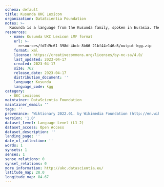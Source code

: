 ```yaml
---
schema: default
title: Kusunda UKC Lexicon
organization: DataScientia Foundation
notes: >-
  Kusunda is a language from the Kusunda family, spoken in Eurasia. The UKC Lexicon of Kusunda is represented as a lexico-semantic network. It consists of words, word senses, synsets, as well as sense-level and synset-level relationships.
resources:
  - name: Kusunda UKC Lexicon LMF format
    url: >-
      resources/fd7d9c61-398d-4bcb-8b66-21bf44e146a5/output-kgg.zip
    format: xml
    license: https://creativecommons.org/licenses/by-nc-sa/4.0/
    last_updated: 2023-04-17
    created: 2023-04-17
    size: 762
    release_date: 2023-04-17
    distribution_document: ''
    language: Kusunda
    language_code: kgg
category:
  - UKC Lexicons
maintainer: DataScientia Foundation
maintainer_email: ''
tags: ''
provenance: 'Wiktionary 2022.01. by Wikimedia Foundation (http://en.wiktionary.org); Princeton WordNet 2.1 by Princeton University (https://wordnet.princeton.edu)'
version: '1.0'
dataset_level: Language Level (L1-2)
dataset_access: Open Access
dataset_description: ''
landing_page: ''
date_of_collection: ''
words: 1
synsets: 1
senses: 1
sense_relations: 0
synset_relations: 0
more_information: http://ukc.datascientia.eu/
latitude_map: 28.0
longitude_map: 84.67
---
```

